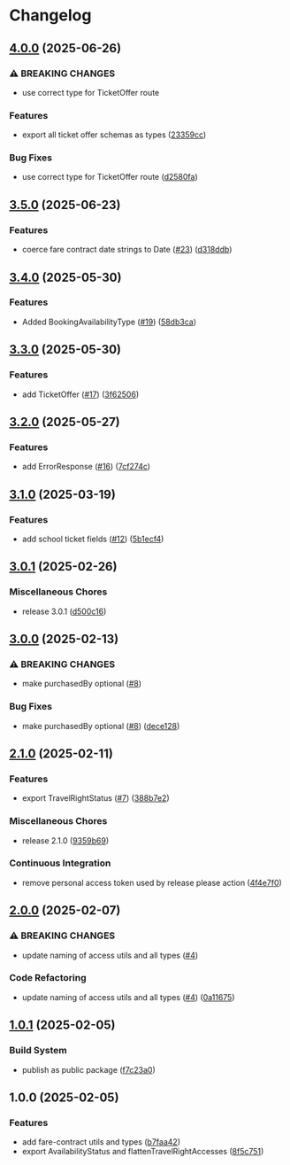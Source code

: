 # Changelog

## [4.0.0](https://github.com/AtB-AS/utils/compare/v3.5.0...v4.0.0) (2025-06-26)


### ⚠ BREAKING CHANGES

* use correct type for TicketOffer route

### Features

* export all ticket offer schemas as types ([23359cc](https://github.com/AtB-AS/utils/commit/23359cc22473daa064f235f16f9b78dcebae076f))


### Bug Fixes

* use correct type for TicketOffer route ([d2580fa](https://github.com/AtB-AS/utils/commit/d2580fa2227ed7b721e38b9dc04a86bc4314755e))

## [3.5.0](https://github.com/AtB-AS/utils/compare/v3.4.0...v3.5.0) (2025-06-23)


### Features

* coerce fare contract date strings to Date ([#23](https://github.com/AtB-AS/utils/issues/23)) ([d318ddb](https://github.com/AtB-AS/utils/commit/d318ddb173db693e505e03f4c547b67cf296abda))

## [3.4.0](https://github.com/AtB-AS/utils/compare/v3.3.0...v3.4.0) (2025-05-30)


### Features

* Added BookingAvailabilityType ([#19](https://github.com/AtB-AS/utils/issues/19)) ([58db3ca](https://github.com/AtB-AS/utils/commit/58db3cadd793c83c7dbeb368e2b8645f047a8b73))

## [3.3.0](https://github.com/AtB-AS/utils/compare/v3.2.0...v3.3.0) (2025-05-30)


### Features

* add TicketOffer ([#17](https://github.com/AtB-AS/utils/issues/17)) ([3f62506](https://github.com/AtB-AS/utils/commit/3f62506d98af5992505c7f3872523c7a11a370d1))

## [3.2.0](https://github.com/AtB-AS/utils/compare/v3.1.0...v3.2.0) (2025-05-27)


### Features

* add ErrorResponse ([#16](https://github.com/AtB-AS/utils/issues/16)) ([7cf274c](https://github.com/AtB-AS/utils/commit/7cf274ca68173227014f0e0b3bd204e9ce015529))

## [3.1.0](https://github.com/AtB-AS/utils/compare/v3.0.1...v3.1.0) (2025-03-19)


### Features

* add school ticket fields ([#12](https://github.com/AtB-AS/utils/issues/12)) ([5b1ecf4](https://github.com/AtB-AS/utils/commit/5b1ecf4fc0881b71b01708c5e47c5a92e16005aa))

## [3.0.1](https://github.com/AtB-AS/utils/compare/v3.0.0...v3.0.1) (2025-02-26)


### Miscellaneous Chores

* release 3.0.1 ([d500c16](https://github.com/AtB-AS/utils/commit/d500c16eea81e074975fb34d956a1babc34da827))

## [3.0.0](https://github.com/AtB-AS/utils/compare/v2.1.0...v3.0.0) (2025-02-13)


### ⚠ BREAKING CHANGES

* make purchasedBy optional ([#8](https://github.com/AtB-AS/utils/issues/8))

### Bug Fixes

* make purchasedBy optional ([#8](https://github.com/AtB-AS/utils/issues/8)) ([dece128](https://github.com/AtB-AS/utils/commit/dece128b415588b8ade4173efa1feeafacef431b))

## [2.1.0](https://github.com/AtB-AS/utils/compare/v2.0.0...v2.1.0) (2025-02-11)


### Features

* export TravelRightStatus ([#7](https://github.com/AtB-AS/utils/issues/7)) ([388b7e2](https://github.com/AtB-AS/utils/commit/388b7e2359cd35f3c1b668049ab230150e1f52e5))


### Miscellaneous Chores

* release 2.1.0 ([9359b69](https://github.com/AtB-AS/utils/commit/9359b693708969a77e07a55388cbff3e6b617f52))


### Continuous Integration

* remove personal access token used by release please action ([4f4e7f0](https://github.com/AtB-AS/utils/commit/4f4e7f0829437d100664b11d32f1c7514ce618a8))

## [2.0.0](https://github.com/AtB-AS/utils/compare/v1.0.1...v2.0.0) (2025-02-07)


### ⚠ BREAKING CHANGES

* update naming of access utils and all types ([#4](https://github.com/AtB-AS/utils/issues/4))

### Code Refactoring

* update naming of access utils and all types ([#4](https://github.com/AtB-AS/utils/issues/4)) ([0a11675](https://github.com/AtB-AS/utils/commit/0a11675f1a9c64334e050d657fc1ab5199d6fdae))

## [1.0.1](https://github.com/AtB-AS/utils/compare/v1.0.0...v1.0.1) (2025-02-05)


### Build System

* publish as public package ([f7c23a0](https://github.com/AtB-AS/utils/commit/f7c23a09b62b07cf04bce4dda821b45f25e1f7fd))

## 1.0.0 (2025-02-05)


### Features

* add fare-contract utils and types ([b7faa42](https://github.com/AtB-AS/utils/commit/b7faa423d599f0fe748672e98354806d92f226ce))
* export AvailabilityStatus and flattenTravelRightAccesses ([8f5c751](https://github.com/AtB-AS/utils/commit/8f5c751e1c363b0620b273429ee76347984e35ae))
